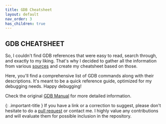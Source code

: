 ```yaml
---
title: GDB Cheatsheet
layout: default
nav_order: 3
has_children: true
---
```


## **GDB CHEATSHEET**

So, I couldn't find GDB references that were easy to read, search through, and exactly to my liking. That's why I decided to gather all the information from various [sources](https://jotavare.github.io/gdb_cheatsheet/references.html) and create my cheatsheet based on those.

Here, you'll find a comprehensive list of GDB commands along with their descriptions. It's meant to be a quick reference guide, optimized for my debugging needs. Happy debugging!

Check the original [GDB Manual](https://www.eecs.umich.edu/courses/eecs373/readings/Debugger.pdf) for more detailed information.

{: .important-title }
If you have a link or a correction to suggest, please don't hesitate to do a [pull request](https://github.com/jotavare/jotavare.github.io/pulls) or contact me. I highly value any contributions and will evaluate them for possible inclusion in the repository.